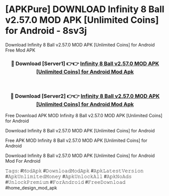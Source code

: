 # [APKPure] DOWNLOAD Infinity 8 Ball v2.57.0 MOD APK [Unlimited Coins] for Android - 8sv3j
Download Infinity 8 Ball v2.57.0 MOD APK [Unlimited Coins] for Android Free Mod APK

<div align="center">
<h3>🔴 Download [Server1] 👉👉 <a href="https://apk-comot.site?title=Infinity_8_Ball_v2.57.0_MOD_APK_[Unlimited_Coins]_for_Android">Infinity 8 Ball v2.57.0 MOD APK [Unlimited Coins] for Android Mod Apk</a></h3><br>

<h3>🔴 Download [Server2] 👉👉 <a href="https://apk-comot.site?title=Infinity_8_Ball_v2.57.0_MOD_APK_[Unlimited_Coins]_for_Android">Infinity 8 Ball v2.57.0 MOD APK [Unlimited Coins] for Android Mod Apk</a></h3>
</div>


Free Download APK MOD Infinity 8 Ball v2.57.0 MOD APK [Unlimited Coins] for Android

Download Infinity 8 Ball v2.57.0 MOD APK [Unlimited Coins] for Android 

Free APK MOD Infinity 8 Ball v2.57.0 MOD APK [Unlimited Coins] for Android 

Download Infinity 8 Ball v2.57.0 MOD APK [Unlimited Coins] for Android Mod For Android

𝚃𝚊𝚐𝚜: #𝙼𝚘𝚍𝙰𝚙𝚔 #𝙳𝚘𝚠𝚗𝚕𝚘𝚊𝚍𝙼𝚘𝚍𝙰𝚙𝚔 #𝙰𝚙𝚔𝙻𝚊𝚝𝚎𝚜𝚝𝚅𝚎𝚛𝚜𝚒𝚘𝚗 #𝙰𝚙𝚔𝚄𝚗𝚕𝚒𝚖𝚒𝚝𝚎𝚍𝙼𝚘𝚗𝚎𝚢 #𝙰𝚙𝚔𝚄𝚗𝚕𝚘𝚌𝚔𝙰𝚕𝚕 #𝙰𝚙𝚔𝙽𝚘𝙰𝚍𝚜 #𝚄𝚗𝚕𝚘𝚌𝚔𝙿𝚛𝚎𝚖𝚒𝚞𝚖 #𝙵𝚘𝚛𝙰𝚗𝚍𝚛𝚘𝚒𝚍 #𝙵𝚛𝚎𝚎𝙳𝚘𝚠𝚗𝚕𝚘𝚊𝚍 #home_design_mod_apk